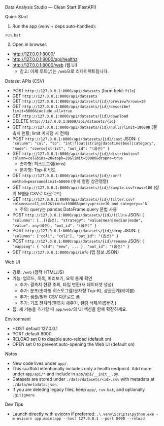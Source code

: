 Data Analysis Studio — Clean Start (FastAPI)

Quick Start

1) Run the app (venv + deps auto-handled):

```
run.bat
```

2) Open in browser:

- http://127.0.0.1:8000/
- http://127.0.0.1:8000/api/healthz
- http://127.0.0.1:8000/web  (웹 UI)
  - 참고: 이제 루트(`/`)는 `/web`으로 리다이렉트됩니다.

Dataset APIs (CSV)

- POST `http://127.0.0.1:8000/api/datasets` (form field: `file`)
- GET  `http://127.0.0.1:8000/api/datasets`
- GET  `http://127.0.0.1:8000/api/datasets/{id}/preview?nrows=20`
- GET  `http://127.0.0.1:8000/api/datasets/{id}/describe?limit=5000&include_all=true`
 - GET  `http://127.0.0.1:8000/api/datasets/{id}/download`
 - DELETE `http://127.0.0.1:8000/api/datasets/{id}`
 - GET  `http://127.0.0.1:8000/api/datasets/{id}/nulls?limit=100000` (결측치 현황; limit 미지정 시 전체)
 - POST `http://127.0.0.1:8000/api/datasets/{id}/cast` JSON: `{ "column": "col", "to": "int|float|string|datetime|bool|category", "mode": "coerce|strict", "out_id": "(옵션)" }`
 - GET  `http://127.0.0.1:8000/api/datasets/{id}/distribution?column=col&bins=20&topk=20&limit=50000&dropna=true`
     - 숫자형: 히스토그램(bins)
     - 문자형: Top-K 빈도
  - GET  `http://127.0.0.1:8000/api/datasets/{id}/corr?method=pearson&limit=50000` (수치 컬럼 상관행렬)
  - GET  `http://127.0.0.1:8000/api/datasets/{id}/sample.csv?rows=100` (상위 N행을 CSV로 다운로드)
  - GET  `http://127.0.0.1:8000/api/datasets/{id}/filter.csv?columns=col1,col2&limit=10000&query=price>10 and category=='A'`
    - 주의: query는 pandas DataFrame.query 문법 사용
  - POST `http://127.0.0.1:8000/api/datasets/{id}/fillna` JSON: `{ "columns": [..](옵션), "strategy": "value|mean|median|mode", "value": any(옵션), "out_id": "(옵션)" }`
  - POST `http://127.0.0.1:8000/api/datasets/{id}/drop` JSON: `{ "columns": ["col1", "col2"], "out_id": "(옵션)" }`
  - POST `http://127.0.0.1:8000/api/datasets/{id}/rename` JSON: `{ "mapping": { "old": "new", ... }, "out_id": "(옵션)" }`
 - GET  `http://127.0.0.1:8000/api/info` (앱 정보 JSON)

Web UI

- 경로: `/web` (정적 HTML/JS)
- 기능: 업로드, 목록, 미리보기, 요약 통계 확인
  - 추가: 결측치 현황 조회, 타입 변환(새 데이터셋 생성)
  - 추가: 분포(숫자형 히스토그램/문자형 Top-K), 상관관계(테이블)
  - 추가: 샘플/필터 CSV 다운로드 폼
  - 추가: 기초 전처리(결측치 채우기, 컬럼 삭제/이름변경)
- 팁: 새 기능을 추가할 때 `app/web/`의 UI 섹션을 함께 확장하세요.

Environment

- HOST default 127.0.0.1
- PORT default 8000
- RELOAD set 0 to disable auto-reload (default on)
- OPEN set 0 to prevent auto-opening the Web UI (default on)

Notes

- New code lives under `app/`.
- This scaffold intentionally includes only a health endpoint. Add more under `app/api/*` and include in `app/api/__init__.py`.
- Datasets are stored under `./data/datasets/<id>.csv` with metadata at `./data/metadata.json`.
- If you are deleting legacy files, keep `app/`, `run.bat`, and optionally `.gitignore`.

Dev Tips

- Launch directly with uvicorn if preferred:
  `.\.venv\Scripts\python.exe -m uvicorn app.main:app --host 127.0.0.1 --port 8000 --reload`

